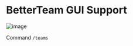 # BetterTeam GUI Support 

![image](https://github.com/user-attachments/assets/724e24bd-9df3-4a0a-bb07-21022a563514)

Command
```/teams```
